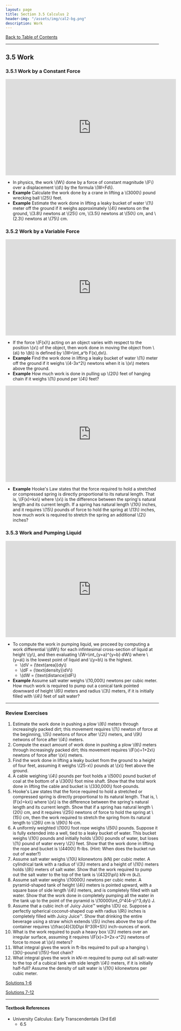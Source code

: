 ```yaml
---
layout: page
title: Section 3.5 Calculus 2
header-img: "/assets/img/cal2-bg.png"
description: Work
---
```


[Back to Table of Contents](../..)

---

## 3.5 Work

### 3.5.1 Work by a Constant Force

<iframe width="560" height="315" src="https://www.youtube.com/embed/YYrV6D_KMI8" frameborder="0" allowfullscreen></iframe>

- In physics, the work \\(W\\) done by a force of constant magnitude \\(F\\)
  over a displacement \\(d\\) by the formula \\(W=Fd\\).
- **Example** Calculate the work done by a crane in lifting a \\(3000\\) pound
  wrecking ball \\(25\\) feet.
- **Example** Estimate the work done in lifting a leaky bucket of water
  \\(1\\) meter off the ground if it weighs approximately
  \\(4\\) newtons on the ground,
  \\(3.8\\) newtons at \\(25\\) cm,
  \\(3.5\\) newtons at \\(50\\) cm,
  and \\(2.3\\) newtons at \\(75\\) cm.

### 3.5.2 Work by a Variable Force

<iframe width="560" height="315" src="https://www.youtube.com/embed/23-AT2qLE1o" frameborder="0" allowfullscreen></iframe>

- If the force \\(F(x)\\) acting on an object varies with respect to the
  position \\(x\\) of the object, then work done in moving the object from
  \\(a\\) to \\(b\\) is defined by \\(W=\int_a^b F(x)\,dx\\).
- **Example** Find the work done in lifting a leaky bucket of water \\(1\\)
  meter off the ground if it weighs \\(4-3x^2\\) newtons when it is
  \\(x\\) meters above the ground.
- **Example** How much work is done in pulling up \\(20\\) feet of
  hanging chain if it weighs \\(1\\) pound per \\(4\\) feet?

<iframe width="560" height="315" src="https://www.youtube.com/embed/yjcRyJDj5dM" frameborder="0" allowfullscreen></iframe>

- **Example** Hooke's Law states that the force required to hold
  a stretched or compressed spring is directly proportional to its
  natural length. That is, \\(F(x)=kx\\) where \\(x\\) is the difference
  between the spring's natural length and its current length.
  If a spring has natural length \\(10\\) inches, and it requires
  \\(15\\) pounds of force to hold the spring at \\(13\\) inches,
  how much work is required to stretch the spring an additional
  \\(2\\) inches?

### 3.5.3 Work and Pumping Liquid

<iframe width="560" height="315" src="https://www.youtube.com/embed/682QxafIkv4" frameborder="0" allowfullscreen></iframe><!-- TODO could be streamlined -->

- To compute the work in pumping liquid, we proceed by computing a
  work differential \\(dW\\) for each infintesimal cross-section of liquid
  at height \\(y\\), and then evaluating \\(W=\int_{y=a}^{y=b} dW\\)
  where \\(y=a\\) is the lowest point of liquid and \\(y=b\\) is the
  highest.
    - \\(dV = (\text{area})dy\\)
    - \\(dF = (\text{density})dV\\)
    - \\(dW = (\text{distance})dF\\)
- **Example** Assume salt water weighs \\(10,000\\) newtons per
  cubic meter. How much work is required to pump out a conical tank
  pointed downward
  of height \\(6\\) meters and radius \\(3\\) meters, if it is initially
  filled with \\(4\\) feet of salt water?

---

### Review Exercises

1.  Estimate the work done in pushing a plow \\(6\\) meters through
    increasingly packed dirt; this movement requires \\(1\\) newton of force
    at the beginning, \\(5\\) newtons of force after \\(2\\) meters,
    and \\(9\\) netwons of force after \\(4\\) meters.
2.  Compute the exact amount of work done in pushing a plow \\(6\\) meters
    through increasingly packed dirt; this movement requires
    \\(F(x)=1+2x\\) newtons of force after \\(x\\) meters.
3.  Find the work done in lifting a leaky bucket from the ground to
    a height of four feet, assuming it weighs
    \\(25-x\\) pounds at \\(x\\) feet above the ground.
4.  A cable weighing \\(4\\) pounds per foot holds a \\(500\\) pound bucket of
    coal at the bottom of a \\(300\\) foot mine shaft. Show that the
    total work done in lifting the cable and bucket is
    \\(330,000\\) foot-pounds.
5.  Hooke's Law states that the force required to hold
    a stretched or compressed spring is directly proportional to its
    natural length. That is, \\(F(x)=kx\\) where \\(x\\) is the difference
    between the spring's natural length and its current length.
    Show that if a spring has natural length \\(20\\) cm, and it requires
    \\(25\\) newtons of force to hold the spring at \\(15\\) cm,
    then the work required to stretch the spring from its natural length
    to \\(26\\) cm is \\(90\\) N-cm.
6.  A uniformly weighted \\(100\\) foot rope weighs \\(50\\) pounds.
    Suppose it is fully extended into a well, tied to a leaky bucket of
    water. This bucket weighs \\(10\\) pounds and
    initially holds \\(30\\) pounds of water,
    but loses \\(1\\) pound of water every \\(2\\) feet. Show that
    the work done in lifting the rope and bucket is \\(4400\\) ft-lbs.
    (Hint: When does the bucket run out of water?)
7.  Assume salt water weighs \\(10\\) kilonewtons (kN) per cubic meter.
    A cylindrical tank with a radius of \\(3\\) meters and a height of
    \\(10\\) meters holds \\(8\\) meters of salt water. Show that
    the work required to pump out the salt water to the top of the tank
    is \\(4320\pi\\) kN-m (kJ).
8.  Assume salt water weighs \\(10000\\) newtons per cubic meter.
    A pyramid-shaped tank of height \\(4\\) meters is pointed upward,
    with a square base of side length \\(4\\) meters, and is completely
    filled with salt water. Show that the
    work done in completely pumping all the water in the tank up to the
    point of the pyramid is \\(10000\int_0^4(4-y)^3\,dy\\) J.
9.  Assume that a cubic inch of Juicy Juice™ weighs \\(D\\) oz.
    Suppose a perfectly spherical coconut-shaped cup with radius \\(R\\)
    inches is completely filled with Juicy Juice™. Show that drinking
    the entire beverage using a straw which extends \\(S\\) inches above
    the top of the container requires
    \\(\frac{4}{3}D\pi R^3(R+S)\\) inch-ounces of work.
10. What is the work required to push a heavy box \\(3\\) meters over
    an irregular surface, assuming it requires \\(F(x)=3+2x-x^2\\) newtons
    of force to move at \\(x\\) meters?
11. What integral gives the work in ft-lbs
    required to pull up a hanging \\(30\\)-pound \\(15\\)-foot chain?
12. What integral gives the work in kN-m required to
    pump out all salt-water to the top of a cubical tank with side length
    \\(4\\) meters, if it is initially half-full? Assume the
    density of salt water is \\(10\\) kilonewtons per cubic meter.

[Solutions 1-6](/resources/calculus2/solutions/3.5a.pdf)

[Solutions 7-12](/resources/calculus2/solutions/3.5b.pdf)

---

#### Textbook References

- University Calculus: Early Transcendentals (3rd Ed)
    - 6.5
